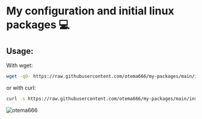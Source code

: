 # My configuration and initial linux packages 💻

## Usage:

With wget:
```bash
wget -qO- https://raw.githubusercontent.com/otema666/my-packages/main/installer.sh | bash

```

or with curl:

```bash
curl -s https://raw.githubusercontent.com/otema666/my-packages/main/installer.sh | bash
```


![otema666](https://github.com/otema666/my-packages/assets/126337147/a511043d-62bd-4d5e-ba37-a43070736dad)

